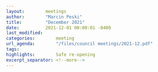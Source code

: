 ```yaml
---
layout:        meetings
author:        "Marcin Peski"
title:         "December 2021"
date:          2021-12-01 00:00:01 -0400
last_modified:       
categories:        meeting
url_agenda:        "/files/council meetings/2021-12.pdf"
tags:        
highlights:        Safe re-opening
excerpt_separator: <!--more-->
---
```

<!--more-->
